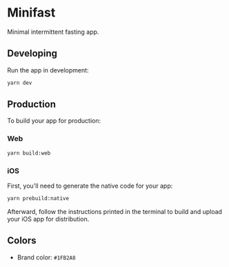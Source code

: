 # Minifast

Minimal intermittent fasting app.

## Developing

Run the app in development:

```bash
yarn dev
```

## Production

To build your app for production:

### Web

```bash
yarn build:web
```

### iOS

First, you'll need to generate the native code for your app:

```bash
yarn prebuild:native
```

Afterward, follow the instructions printed in the terminal to build and upload your iOS app for distribution.

## Colors

- Brand color: `#1FB2A8`
